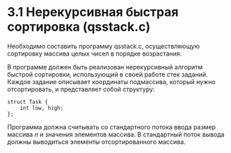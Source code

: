 # 3.1 Нерекурсивная быстрая сортировка (qsstack.c)
Необходимо составить программу qsstack.c, осуществляющую сортировку массива целых чисел в порядке возрастания.

В программе должен быть реализован нерекурсивный алгоритм быстрой сортировки, использующий в своей работе стек заданий. Каждое задание описывает координаты подмассива, который нужно отсортировать, и представляет собой структуру:
```
struct Task {
    int low, high;
};
```
Программа должна считывать со стандартного потока ввода размер массива $n$ и значения элементов массива. В стандартный поток вывода должны выводиться элементы отсортированного массива.
